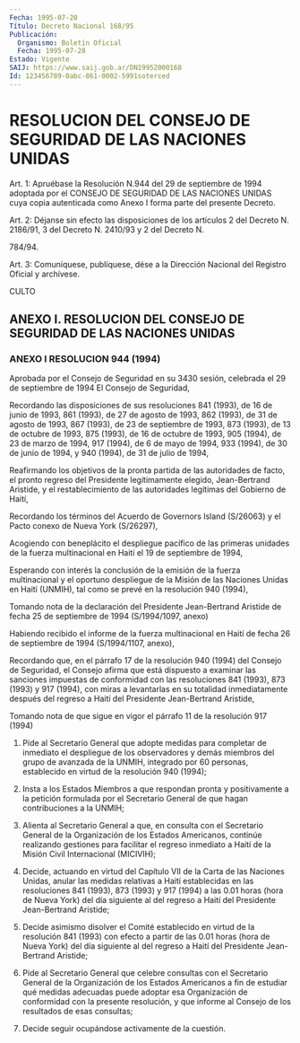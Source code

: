 ```yaml
---
Fecha: 1995-07-20
Título: Decreto Nacional 168/95
Publicación:
  Organismo: Boletín Oficial
  Fecha: 1995-07-28
Estado: Vigente
SAIJ: https://www.saij.gob.ar/DN19952000168
Id: 123456789-0abc-861-0002-5991soterced
---
```

# RESOLUCION DEL CONSEJO DE SEGURIDAD DE LAS NACIONES UNIDAS

<a id="1"></a>
Art.  1: Apruébase la Resolución N.944 del 29 de septiembre de 1994 adoptada  por  el  CONSEJO DE SEGURIDAD DE LAS NACIONES UNIDAS cuya  copia autenticada como  Anexo  I  forma  parte  del  presente Decreto.

<a id="2"></a>
Art. 2: Déjanse sin efecto las disposiciones de los artículos 2 del Decreto N. 2186/91, 3 del Decreto N. 2410/93 y 2 del Decreto N.

784/94.

<a id="3"></a>
Art.  3: Comuníquese, publíquese, dése a la Dirección Nacional del Registro Oficial y archívese.

CULTO

## ANEXO  I. RESOLUCION DEL CONSEJO DE SEGURIDAD DE LAS NACIONES UNIDAS

### ANEXO I RESOLUCION 944 (1994)

<a id="1"></a>
Aprobada  por el Consejo de Seguridad en su 3430 sesión, celebrada el 29 de septiembre de 1994   El Consejo de Seguridad,

Recordando  las  disposiciones  de sus resoluciones 841 (1993), de 16 de junio de 1993, 861 (1993), de  27  de  agosto  de  1993,  862 (1993),  de  31  de agosto de 1993, 867 (1993), de 23 de septiembre de 1993, 873 (1993),  de  13  de octubre de 1993, 875 (1993), de 16 de  octubre de 1993, 905 (1994),  de  23  de  marzo  de  1994,  917 (1994),  de  6 de mayo de 1994, 933 (1994), de 30 de junio de 1994, y 940 (1994), de 31 de julio de 1994,

Reafirmando los  objetivos de la pronta partida de las autoridades de facto, el pronto  regreso  del Presidente legítimamente elegido, Jean-Bertrand Aristide, y el restablecimiento  de  las  autoridades legítimas del Gobierno de Haití,

Recordando los términos del Acuerdo de Governors Island  (S/26063) y el Pacto conexo de Nueva York (S/26297),

Acogiendo  con  beneplácito el despliegue pacífico de las primeras unidades de la fuerza  multinacional  en  Haití el 19 de septiembre de 1994,

Esperando con interés la conclusión de la  emisión  de  la  fuerza multinacional  y  el  oportuno  despliegue  de  la  Misión  de  las Naciones  Unidas  en  Haití  (UNMIH),  tal  como  se  prevé  en  la resolución 940 (1994),

Tomando  nota  de  la  declaración  del  Presidente  Jean-Bertrand Aristide  de  fecha  25 de septiembre de 1994 (S/1994/1097,  anexo)

Habiendo recibido el  informe  de la fuerza multinacional en Haití de  fecha  26  de  septiembre  de  1994  (S/1994/1107,  anexo),

Recordando que, en el párrafo 17 de  la  resolución 940 (1994) del Consejo  de  Seguridad,  el  Consejo afirma que  está  dispuesto  a examinar las sanciones impuestas de conformidad con las resoluciones 841 (1993), 873 (1993)  y  917  (1994),  con  miras  a levantarlas  en  su  totalidad inmediatamente después del regreso a Haití del Presidente Jean-Bertrand Aristide,

Tomando nota de que sigue  en vigor el párrafo 11 de la resolución 917 (1994)

1. Pide al Secretario General  que  adopte  medidas para completar de  inmediato el despliegue de los observadores  y  demás  miembros del grupo  de  avanzada  de  la  UNMIH,  integrado por 60 personas, establecido en virtud de la resolución 940 (1994);

2.  Insta  a  los  Estados  Miembros  a  que  respondan  pronta  y positivamente a la petición formulada por el Secretario  General de que hagan contribuciones a la UNMIH;

3.  Alienta  al  Secretario  General  a  que,  en  consulta con el Secretario  General  de la Organización de los Estados  Americanos, continúe realizando gestiones  para  facilitar el regreso inmediato a Haití de la Misión Civil Internacional (MICIVIH);

4. Decide, actuando en virtud del Capítulo  VII de la Carta de las Naciones Unidas, anular las medidas relativas  a Haití establecidas en las resoluciones 841 (1993), 873 (1993) y 917  (1994) a las 0.01 horas  (hora  de  Nueva  York) del día siguiente al del  regreso  a Haití del Presidente Jean-Bertrand Aristide;

5. Decide asimismo disolver  el Comité establecido en virtud de la resolución 841 (1993) con efecto  a  partir de las 0.01 horas (hora de  Nueva  York)  del  día siguiente al del  regreso  a  Haití  del Presidente Jean-Bertrand Aristide;

6.  Pide  al  Secretario General  que  celebre  consultas  con  el Secretario General  de  la Organización de los Estados Americanos a fin de estudiar qué medidas adecuadas puede adoptar esa Organización de conformidad  con  la  presente  resolución,  y  que informe  al  Consejo  de  los  resultados  de  esas  consultas;

7.    Decide    seguir  ocupándose  activamente  de  la  cuestión.